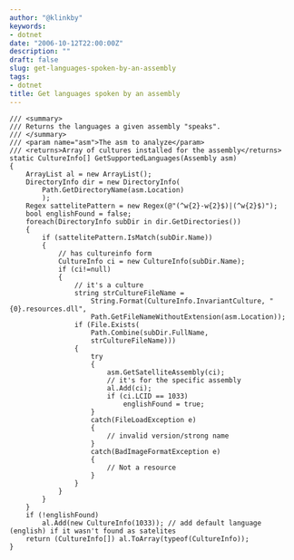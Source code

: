 ```yaml
---
author: "@klinkby"
keywords:
- dotnet
date: "2006-10-12T22:00:00Z"
description: ""
draft: false
slug: get-languages-spoken-by-an-assembly
tags:
- dotnet
title: Get languages spoken by an assembly
---
```



<pre class="csharpcode"><code><span class="rem">/// &lt;summary&gt;</span> 
<span class="rem">/// Returns the languages a given assembly "speaks".</span> 
<span class="rem">/// &lt;/summary&gt;</span> 
<span class="rem">/// &lt;param name="asm"&gt;The asm to analyze&lt;/param&gt;</span> 
<span class="rem">/// &lt;returns&gt;Array of cultures installed for the assembly&lt;/returns&gt;</span> 
<span class="kwrd">static</span> CultureInfo[] GetSupportedLanguages(Assembly asm) 
{ 
    ArrayList al = <span class="kwrd">new</span> ArrayList(); 
    DirectoryInfo dir = <span class="kwrd">new</span> DirectoryInfo( 
        Path.GetDirectoryName(asm.Location) 
        ); 
    Regex sattelitePattern = <span class="kwrd">new</span> Regex(<span class="str">@"(^w{2}-w{2}$)|(^w{2}$)"</span>); 
    <span class="kwrd">bool</span> englishFound = <span class="kwrd">false</span>; 
    <span class="kwrd">foreach</span>(DirectoryInfo subDir <span class="kwrd">in</span> dir.GetDirectories()) 
    { 
        <span class="kwrd">if</span> (sattelitePattern.IsMatch(subDir.Name)) 
        { 
            <span class="rem">// has cultureinfo form</span> 
            CultureInfo ci = <span class="kwrd">new</span> CultureInfo(subDir.Name); 
            <span class="kwrd">if</span> (ci!=<span class="kwrd">null</span>) 
            { 
                <span class="rem">// it's a culture</span> 
                <span class="kwrd">string</span> strCultureFileName = 
                    String.Format(CultureInfo.InvariantCulture, <span class="str">"{0}.resources.dll"</span>, 
                    Path.GetFileNameWithoutExtension(asm.Location)); 
                <span class="kwrd">if</span> (File.Exists( 
                    Path.Combine(subDir.FullName, 
                    strCultureFileName))) 
                { 
                    <span class="kwrd">try</span> 
                    { 
                        asm.GetSatelliteAssembly(ci); 
                        <span class="rem">// it's for the specific assembly</span> 
                        al.Add(ci); 
                        <span class="kwrd">if</span> (ci.LCID == 1033) 
                            englishFound = <span class="kwrd">true</span>; 
                    } 
                    <span class="kwrd">catch</span>(FileLoadException e) 
                    { 
                        <span class="rem">// invalid version/strong name</span> 
                    } 
                    <span class="kwrd">catch</span>(BadImageFormatException e) 
                    { 
                        <span class="rem">// Not a resource</span> 
                    } 
                } 
            } 
        } 
    } 
    <span class="kwrd">if</span> (!englishFound) 
        al.Add(<span class="kwrd">new</span> CultureInfo(1033)); <span class="rem">// add default language (english) if it wasn't found as satelites</span> 
    <span class="kwrd">return</span> (CultureInfo[]) al.ToArray(<span class="kwrd">typeof</span>(CultureInfo)); 
}</code></pre>


